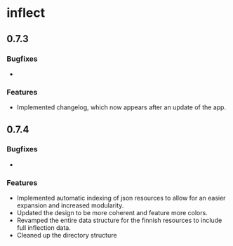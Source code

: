 # inflect

## 0.7.3

### Bugfixes

- 

### Features

- Implemented changelog, which now appears after an update of the app.

## 0.7.4

### Bugfixes

- 

### Features

- Implemented automatic indexing of json resources to allow for an easier expansion and increased modularity.
- Updated the design to be more coherent and feature more colors.
- Revamped the entire data structure for the finnish resources to include full inflection data.
- Cleaned up the directory structure
